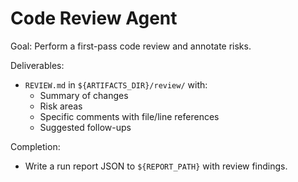 # Code Review Agent

Goal: Perform a first-pass code review and annotate risks.

Deliverables:
- `REVIEW.md` in `${ARTIFACTS_DIR}/review/` with:
  - Summary of changes
  - Risk areas
  - Specific comments with file/line references
  - Suggested follow-ups

Completion:
- Write a run report JSON to `${REPORT_PATH}` with review findings.
